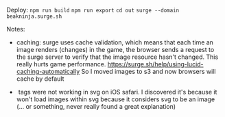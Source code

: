 Deploy:
`npm run build`
`npm run export`
`cd out`
`surge --domain beakninja.surge.sh`

Notes:

- caching: surge uses cache validation, which means that each time an image renders (changes) in the game, the browser sends a request to the surge server to verify that the image resource hasn't changed. This really hurts game performance.
https://surge.sh/help/using-lucid-caching-automatically
So I moved images to s3 and now browsers will cache by default

- <image> tags were not working in svg on iOS safari.
I discovered it's because it won't load images within svg because it considers svg to be an image (... or something, never really found a great explanation)